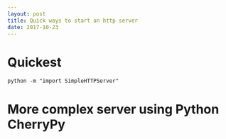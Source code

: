```yaml
---
layout: post
title: Quick ways to start an http server
date: 2017-10-23
---
```


# Quickest

    python -m "import SimpleHTTPServer"

# More complex server using Python CherryPy
